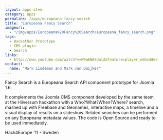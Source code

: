 ```yaml
---
layout: apps-item
category: apps
permalink: /apps/europeana-fancy-search
title: "Europeana Fancy Search"
imageurl:
  - "/img/apps/Europeana%20Fancy%20Search/europeana_fancy_search.png"
tags:
  - Hackathon Prototype
  - CMS plugin
  - Search
links:
  - http://www.youtube.com/watch?v=W9a6NASUulA&feature=player_embedded
contact: 
  name: "Mark Lindeman and Mark van Duijker"
---
```


Fancy Search is a Europeana Search API component prototype for Joomla 1.6.

 It complements the Joomla CMS component developed by the same team at the Hilversum hackathon with a Who?What?When?Where? search, mashed up with Freebase and Geonames, interactive maps, a timeline and a visual display of results on a slideshow. Related searches can be performed on any Europeana metadata values. The code is Open Source and ready to be used immediately.

Hack4Europe '11 - Sweden
